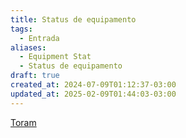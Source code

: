 ```yaml
---
title: Status de equipamento
tags:
  - Entrada
aliases:
  - Equipment Stat
  - Status de equipamento
draft: true
created_at: 2024-07-09T01:12:37-03:00
updated_at: 2025-02-09T01:44:03-03:00
---
```


[Toram](content/entrada/2024/07/26/Toram.md)